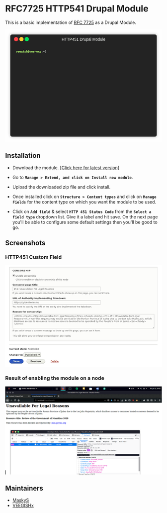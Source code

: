 # RFC7725 HTTP541 Drupal Module

This is a basic implementation of [RFC 7725](https://tools.ietf.org/html/rfc7725) as a Drupal Module. 

![demo_gif](screenshots/resultdemo.gif "demo")

## Installation
* Download the module. [[Click here for latest version]](https://github.com/VEEGISHx/http451/archive/master.zip)

* Go to **`Manage > Extend, and click on Install new module`**.

* Upload the downloaded zip file and click install.

* Once installed click on **`Structure > Content types`** and click on **`Manage Fields`** for the content type on which you want the module to be used.

* Click on **`Add field`** & select **`HTTP 451 Status Code`** from the **`Select a field type`** dropdown list. Give it a label and hit save. On the next page you'll be able to configure some default settings then you'll be good to go.

## Screenshots
### HTTP451 Custom Field
![http451_custom_field](screenshots/http451_field.jpg "Configuration Page")

### Result of enabling the module on a node
![result_screenshot](result_screenshot.png "Result Page")

## Maintainers
* [MaskyS](https://github.com/MaskyS)
* [VEEGISHx](https://github.com/VEEGISHx) 
